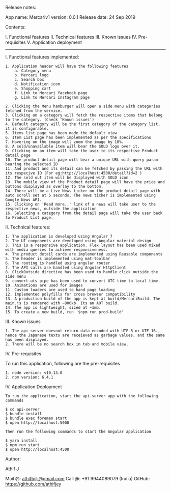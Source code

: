 Release notes:

App name: Mercariv1
version: 0.0.1
Release date: 24 Sep 2019

Contents:

I. Functional features
II. Technical features
III. Known issues
IV. Pre-requisites
V. Application deployment

________________________________________________________________________________________________

I. Functional features implemented:

    1. Application header will have the following features
        a. Category menu
        b. Mercari logo
        c. Search box
        d. Notification icon
        e. Shopping cart
        f. Link to Mercari facebook page
        g. Link to Mercari Instagram page

    2. Clicking the Menu hamburger will open a side menu with categories fetched from the service.
    3. Clicking on a category will fetch the respective items that belong to the category. (Check 'Known issues')
    4. Default category will be the first category of the category list, it is configurable.
    5. Items list page has been made the default view
    6. Item List page has been implemented as per the specifications
    7. Hovering on the image will zoom the image by 10%.
    8. A sold/unavailable item will bear the SOLD logo over it.
    9. Clicking on an item will take the user to its respective Product detail page
    10. The product detail page will bear a unique URL with query param bearing the selected ID
    11. And product and its detail can be fetched by passing the URL with its respecive ID (For eg:http://localhost:4500/detail?id=2 )
    12. The sold out item will be displayed with SOLD icon
    13. The mobile view of the Product detail page will have the price and buttons displayed as overlay to the bottom.
    14. There will be a Live News ticker on the product detail page with auto scroll set at 5 seconds. The news ticker is implemented using Google News API.
    15. Clicking on 'Read more..' link of a news will take user to the respective news, outside the application
    16. Selecting a category from the detail page will take the user back to Product List page.

II. Technical features:

    1. The application is developed using Angular 7
    2. The UI components are developed using Angular material design
    3. This is a responsive application. Flex layout has been used mixed with media queries to achieve responsiveness.
    4. The product detail cards are implemented using Reusable components
    5. The header is implemented using mat-toolbar
    6. The routing is handled using angular router
    7. The API calls are handled using Angular HttpClient
    8. ClickOutside directive has been used to handle click outside the side menu
    9. convert-uts pipe has been used to convert UTC time to local time.
    10. Animations are used for images
    11. Custom loaders are used to hand page loading
    12. Implemented polyfills for cross browser compatibility
    13. A production build of the app is kept at build/MercariBuild. The main.js is rendered with ~800kb. Its an AOT build. 
    14. The app is lightweight, sized at ~1mb.
    15. To create a new build, run '$npm run prod-build'
     

III. Known issues

    1. The api server doesnot return data encoded with UTF-8 or UTF-16., hence the Japanese texts are receieved as garbage values, and the same has been displayed.
    2. There will be no search box in tab and mobile view.
    
IV. Pre-requisites

To run this application, following are the pre-requisites

    1. node version: v10.13.0
    2. npm version: 6.4.1

IV. Application Deployment

    To run the application, start the api-server app with the following commands

    $ cd api-server
    $ bundle install
    $ bundle exec foreman start
    $ open http://localhost:5000

    Then run the following commands to start the Angular application

    $ yarn install
    $ npm run start
    $ open http://localhost:4500

Author:

Athif J

Mail @: athifbijli@gmail.com
Call @: +91 9944089079 (India)
GitHub: https://github.com/athifjey
